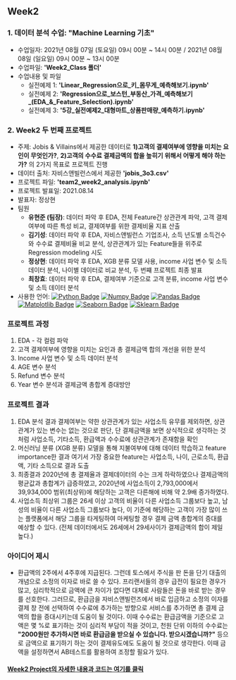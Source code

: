## Week2
### 1. 데이터 분석 수업: "Machine Learning 기초"
- 수업일자: 2021년 08월 07일 (토요일) 09시 00분 ~ 14시 00분 / 2021년 08월 08일 (일요일) 09시 00분 ~ 13시 00분
- 수업파일: **'Week2_Class 폴더'**
- 수업내용 및 파일 
  - 실전예제 1: **'Linear_Regression으로_키_몸무게_예측해보기.ipynb'**
  - 실전예제 2: **'Regression으로_보스턴_부동산_가격_예측해보기_(EDA_&_Feature_Selection).ipynb'**
  - 실전예제 3: **'5강_실전예제2_대형마트_상품판매량_예측하기.ipynb'**
### 2. Week2 두 번째 프로젝트
- 주제: Jobis & Villains에서 제공한 데이터로 **1)고객의 결제여부에 영향을 미치는 요인이 무엇인가?**, **2)고객의 수수료 결제금액의 합을 높히기 위해서 어떻게 해야 하는가?** 의 2가지 목표로 프로젝트 진행
- 데이터 출처: 자비스앤빌런스에서 제공한 **'jobis_3o3.csv'**
- 프로젝트 파일: **'team2_week2_analysis.ipynb'**
- 프로젝트 발표일: 2021.08.14
- 발표자: 정상현
- 팀원  
  - **유현준 (팀장)**: 데이터 파악 후 EDA, 전체 Feature간 상관관계 파악, 고객 결제 여부에 따른 특성 비교, 결제여부를 위한 결제비율 지표 산출  
  - **김기성**: 데이터 파악 후 EDA, 자비스앤빌런스 기업조사, 소득 년도별 소득건수와 수수료 결제비율 비교 분석, 상관관계가 있는 Feature들을 위주로 Regression modeling 시도 
  - **정상현**: 데이터 파악 후 EDA, XGB 분류 모델 사용, income 사업 변수 및 소득 데이터 분석, 나이별 데이터로 비교 분석, 두 번쨰 프로젝트 최종 발표 
  - **최창효**: 데이터 파악 후 EDA, 결제여부 기준으로 고객 분류, income 사업 변수 및 소득 데이터 분석
- 사용한 언어: [![Python Badge](http://img.shields.io/badge/-Python%20-blue?style=flat-square&&logoColor=yellow&logo=python&link=https://www.python.org/)](https://www.python.org/) [![Numpy Badge](http://img.shields.io/badge/-Numpy%20-013243?style=flat-square&&logoColor=white&logo=numpy&link=https://numpy.org/)](https://numpy.org/) [![Pandas Badge](http://img.shields.io/badge/-Pandas%20-150458?style=flat-square&logoColor=white&logo=pandas&link=https://pandas.pydata.org/)](https://pandas.pydata.org/) [![Matplotlib Badge](http://img.shields.io/badge/-Matplotlib%20-2350A9?style=flat-square&logoColor=white&logo=matplotlib&link=https://matplotlib.org/)](https://matplotlib.org/) [![Seaborn Badge](http://img.shields.io/badge/-Seaborn%20-212E50?style=flat-square&logoColor=white&logo=seaborn&link=https://seaborn.pydata.org/)](https://seaborn.pydata.org/) [![Sklearn Badge](http://img.shields.io/badge/-Sklearn%20-F7931E?style=flat-square&logoColor=black&logo=scikit-learn&link=https://scikit-learn.org/stable/)](https://scikit-learn.org/stable/)
### 프로젝트 과정
1. EDA - 각 컬럼 파악 
2. 고객 결제여부에 영향을 미치는 요인과 총 결제금액 합의 개선을 위한 분석 
3. Income 사업 변수 및 소득 데이터 분석 
4. AGE 변수 분석 
5. Refund 변수 분석 
6. Year 변수 분석과 결제금액 총합계 증대방안
### 프로젝트 결과
1. EDA 분석 결과 결제여부는 약한 상관관계가 있는 사업소득 유무를 제외하면, 상관관계가 있는 변수는 없는 것으로 판단, 단 결제금액을 보면 상식적으로 생각하는 것처럼 사업소득, 기타소득, 환급액과 수수료에 상관관계가 존재함을 확인
2. 머신러닝 분류 (XGB 분류) 모델을 통해 지불여부에 대해 데이터 학습하고 feature importance한 결과 여기서 가장 중요한 feature는 사업소득, 나이, 근로소득, 환급액, 기타 소득으로 결과 도출 
3. 최종결과 2020년에 총 결제율과 결제데이터의 수는 크게 하락하였으나 결제금액의 평균값과 총합계가 급증하였고, 2020년에 사업소득이 2,793,000에서 39,934,000 범위(최상위)에 해당하는 고객은 다른해에 비해 약 2.9배 증가하였다.
4. 사업소득 최상위 그룹은 26세 이상 고객의 비율이 다른 사업소득 그룹보다 높고, 남성의 비율이 다른 사업소득 그룹보다 높다, 이 기준에 해당하는 고객이 가장 많이 쓰는 플랫폼에서 해당 그룹을 타게팅하여 마케팅할 경우 결제 금액 총합계의 증대를 예상할 수 있다. (전체 데이터에서도 26세에서 29세사이가 결제금액의 합이 제일 높다.)
### 아이디어 제시 
- 환급액의 2주에서 4주후에 지급된다. 그런데 토스에서 주식을 판 돈을 단기 대출의 개념으로 소정의 이자로 바로 쓸 수 있다. 프리랜서들의 경우 급전이 필요한 경우가 많고, 심리학적으로 금액에 큰 차이가 없다면 대체로 사람들은 돈을 바로 받는 경우를 선호한다. 그러므로, 환급금을 자비스앤빌런즈에서 바로 입금하고 소정의 이자를 결제 창 전에 선택하여 수수료에 추가하는 방향으로 서비스를 추가하면 총 결제 금액의 합을 증대시키는데 도움이 될 것이다. 이때 수수료는 환급금액을 기준으로 고액은 몇 %로 표기하는 것이 심리적 부담이 적을 것이고, 천원 단위 이하의 수수료는 **"2000원만 추가하시면 바로 환급금을 받으실 수 있습니다. 받으시겠습니까?"** 등으로 금액으로 표기하기 하는 것이 결제유도에도 도움이 될 것으로 생각한다. 이때 금액을 설정하면서 AB테스트를 활용하여 조정할 필요가 있다.

#### [Week2 Project의 자세한 내용과 코드는 여기를 클릭](https://nbviewer.jupyter.org/github/Ki-Sung/wantedlab_free_onboarding/blob/main/team2_week2_analysis.ipynb)
